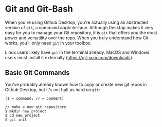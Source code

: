# Git and Git-Bash

When you're using Github Desktop, you're actually using an abstracted version of `git`, a command app/interface. Although Desktop makes it very easy for you to manage your Git repository, it is `git` that offers you the most power and versatility over the repo. When you truly understand how Git works, you'll only need `git` in your toolbox.

Linux users likely have `git` in the terminal already. MacOS and Windows users must install it externally (https://git-scm.com/downloads).

## Basic Git Commands
You've probably already known how to copy or create new git repos in Github Desktop, but it's not half as hard on `git`:
```
($ = command; // = comment)

// make a new git repository
$ mkdir new_project
$ cd new_project
$ git init

```